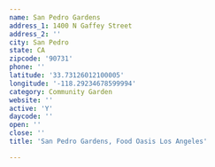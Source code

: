 ```yaml
---
name: San Pedro Gardens
address_1: 1400 N Gaffey Street
address_2: ''
city: San Pedro
state: CA
zipcode: '90731'
phone: ''
latitude: '33.73126012100005'
longitude: '-118.29234678599994'
category: Community Garden
website: ''
active: 'Y'
daycode: ''
open: ''
close: ''
title: 'San Pedro Gardens, Food Oasis Los Angeles'

---
```

